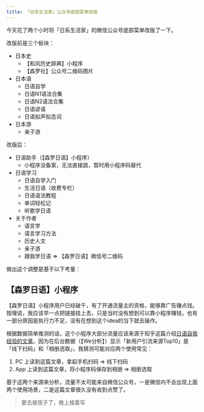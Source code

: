 ```yaml
---
title: 「日系生活家」公众号底部菜单改版
---
```


今天花了两个小时将「日系生活家」的微信公众号底部菜单改版了一下。

改版前是三个板块：

- 日本史
    - 【和风历史辞典】小程序
    - 【森罗社】公众号二维码图片
- 日本语
    - 日语自学
    - 日语N1语法合集
    - 日语N2语法合集
    - 日语谚语
    - 日语拟声拟态词
- 日本游
    - 亲子游

改版后：

- 日语助手（【森罗日语】小程序）
    - 小程序没备案，无法直接跳，暂时用小程序码替代
- 日语学习
    - 日语自学入门
    - 生活日语（收费专栏）
    - 日语语法教程
    - 单词轻松记
    - 听歌学日语
- 关于作者
    - 语言学
    - 语言学习方法
    - 历史人文
    - 亲子游
    - 跟我学日语 => 【森罗日语】微信号二维码

做出这个调整是基于以下考量：

## 【森罗日语】小程序

【森罗日语】小程序用户已经破千，有了开通流量主的资格，能够靠广告赚点钱。按理说，我应该早一点把链接挂上去，只是当时没有想到可以靠小程序赚钱，也有一部分原因是执行力不足，没有在想到这个idea的当下就去操作。

根据数据简单推测的话，这个小程序大部分流量应该来源于知乎这篇介绍[日语自我经验的文章](https://zhuanlan.zhihu.com/p/637353737)。因为在后台数据（【We分析】）显示「新用户引流来源Top10」是「线下扫码」和「相册选取」，我猜测可能对应两个使用常见：

1. PC 上读到这篇文章，拿起手机扫码 => 线下扫码
2. App 上读到这篇文章，将小程序码保存到相册 => 相册选取

基于这两个来源来分析，流量不太可能来自微信公众号，一是微信内不会出现上面两个使用场景，二是这篇文章很久没有收到点赞了。

> 要去接孩子了，晚上接着写


